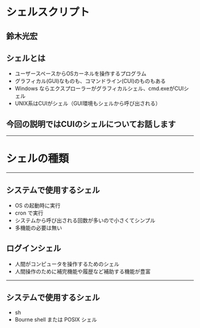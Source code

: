 # シェルスクリプト

鈴木光宏
---

## シェルとは

* ユーザースペースからOSカーネルを操作するプログラム
* グラフィカル(GUI)なものも、コマンドライン(CUI)のものもある
 * Windows ならエクスプローラーがグラフィカルシェル、cmd.exeがCUIシェル
 * UNIX系はCUIがシェル（GUI環境もシェルから呼び出される）

## 今回の説明ではCUIのシェルについてお話します

---
# シェルの種類
---
## システムで使用するシェル

* OS の起動時に実行
* cron で実行
* システムから呼び出される回数が多いので小さくてシンプル
* 多機能の必要は無い
 
## ログインシェル

* 人間がコンピュータを操作するためのシェル
* 人間操作のために補完機能や履歴など補助する機能が豊富

---
## システムで使用するシェル

* sh
 * Bourne shell または POSIX シェル
